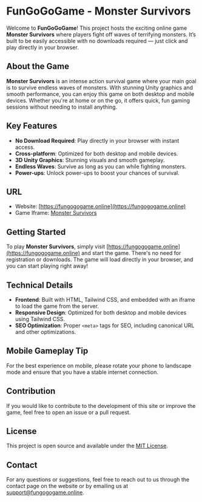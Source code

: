 # FunGoGoGame - Monster Survivors

Welcome to **FunGoGoGame**! This project hosts the exciting online game **Monster Survivors** where players fight off waves of terrifying monsters. It’s built to be easily accessible with no downloads required — just click and play directly in your browser.

## About the Game

**Monster Survivors** is an intense action survival game where your main goal is to survive endless waves of monsters. With stunning Unity graphics and smooth performance, you can enjoy this game on both desktop and mobile devices. Whether you're at home or on the go, it offers quick, fun gaming sessions without needing to install anything.

## Key Features

- **No Download Required**: Play directly in your browser with instant access.
- **Cross-platform**: Optimized for both desktop and mobile devices.
- **3D Unity Graphics**: Stunning visuals and smooth gameplay.
- **Endless Waves**: Survive as long as you can while fighting monsters.
- **Power-ups**: Unlock power-ups to boost your chances of survival.

## URL

- Website: [https://fungogogame.online](https://fungogogame.online)
- Game Iframe: [Monster Survivors](https://cloud.onlinegames.io/games/2025/unity/monster-survivors/index-og.html)

## Getting Started

To play **Monster Survivors**, simply visit [https://fungogogame.online](https://fungogogame.online) and start the game. There's no need for registration or downloads. The game will load directly in your browser, and you can start playing right away!

## Technical Details

- **Frontend**: Built with HTML, Tailwind CSS, and embedded with an iframe to load the game from the server.
- **Responsive Design**: Optimized for both desktop and mobile devices using Tailwind CSS.
- **SEO Optimization**: Proper `<meta>` tags for SEO, including canonical URL and other optimizations.

## Mobile Gameplay Tip

For the best experience on mobile, please rotate your phone to landscape mode and ensure that you have a stable internet connection.

## Contribution

If you would like to contribute to the development of this site or improve the game, feel free to open an issue or a pull request.

## License

This project is open source and available under the [MIT License](LICENSE).

## Contact

For any questions or suggestions, feel free to reach out to us through the contact page on the website or by emailing us at [support@fungogogame.online](mailto:support@fungogogame.online).
